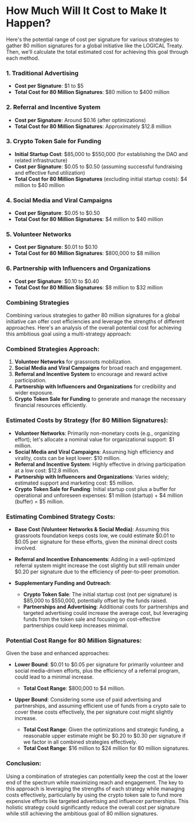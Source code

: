 # How Much Will It Cost to Make It Happen?

Here's the potential range of cost per signature for various strategies to gather 80 million signatures for a global initiative like the LOGICAL Treaty. Then, we'll calculate the total estimated cost for achieving this goal through each method.

### 1. Traditional Advertising

- **Cost per Signature**: $1 to $5
- **Total Cost for 80 Million Signatures**: $80 million to $400 million

### 2. Referral and Incentive System

- **Cost per Signature**: Around $0.16 (after optimizations)
- **Total Cost for 80 Million Signatures**: Approximately $12.8 million

### 3. Crypto Token Sale for Funding

- **Initial Startup Cost**: $85,000 to $550,000 (for establishing the DAO and related infrastructure)
- **Cost per Signature**: $0.05 to $0.50 (assuming successful fundraising and effective fund utilization)
- **Total Cost for 80 Million Signatures** (excluding initial startup costs): $4 million to $40 million

### 4. Social Media and Viral Campaigns

- **Cost per Signature**: $0.05 to $0.50
- **Total Cost for 80 Million Signatures**: $4 million to $40 million

### 5. Volunteer Networks

- **Cost per Signature**: $0.01 to $0.10
- **Total Cost for 80 Million Signatures**: $800,000 to $8 million

### 6. Partnership with Influencers and Organizations

- **Cost per Signature**: $0.10 to $0.40
- **Total Cost for 80 Million Signatures**: $8 million to $32 million

### Combining Strategies

Combining various strategies to gather 80 million signatures for a global initiative can offer cost efficiencies and leverage the strengths of different approaches. Here's an analysis of the overall potential cost for achieving this ambitious goal using a multi-strategy approach:

### Combined Strategies Approach:

1. **Volunteer Networks** for grassroots mobilization.
2. **Social Media and Viral Campaigns** for broad reach and engagement.
3. **Referral and Incentive System** to encourage and reward active participation.
4. **Partnership with Influencers and Organizations** for credibility and wider exposure.
5. **Crypto Token Sale for Funding** to generate and manage the necessary financial resources efficiently.

### Estimated Costs by Strategy (for 80 Million Signatures):

- **Volunteer Networks**: Primarily non-monetary costs (e.g., organizing effort); let's allocate a nominal value for organizational support: $1 million.
- **Social Media and Viral Campaigns**: Assuming high efficiency and virality, costs can be kept lower: $10 million.
- **Referral and Incentive System**: Highly effective in driving participation at a low cost: $12.8 million.
- **Partnership with Influencers and Organizations**: Varies widely; estimated support and marketing cost: $5 million.
- **Crypto Token Sale for Funding**: Initial startup cost plus a buffer for operational and unforeseen expenses: $1 million (startup) + $4 million (buffer) = $5 million.

### Estimating Combined Strategy Costs:

- **Base Cost (Volunteer Networks & Social Media)**: Assuming this grassroots foundation keeps costs low, we could estimate $0.01 to $0.05 per signature for these efforts, given the minimal direct costs involved.

- **Referral and Incentive Enhancements**: Adding in a well-optimized referral system might increase the cost slightly but still remain under $0.20 per signature due to the efficiency of peer-to-peer promotion.

- **Supplementary Funding and Outreach**:
  - **Crypto Token Sale**: The initial startup cost (not per signature) is $85,000 to $550,000, potentially offset by the funds raised.
  - **Partnerships and Advertising**: Additional costs for partnerships and targeted advertising could increase the average cost, but leveraging funds from the token sale and focusing on cost-effective partnerships could keep increases minimal.

### Potential Cost Range for 80 Million Signatures:

Given the base and enhanced approaches:

- **Lower Bound**: $0.01 to $0.05 per signature for primarily volunteer and social media-driven efforts, plus the efficiency of a referral program, could lead to a minimal increase.
  - **Total Cost Range**: $800,000 to $4 million.

- **Upper Bound**: Considering some use of paid advertising and partnerships, and assuming efficient use of funds from a crypto sale to cover these costs effectively, the per signature cost might slightly increase.
  - **Total Cost Range**: Given the optimizations and strategic funding, a reasonable upper estimate might be $0.20 to $0.30 per signature if we factor in all combined strategies effectively.
  - **Total Cost Range**: $16 million to $24 million for 80 million signatures.

### Conclusion:

Using a combination of strategies can potentially keep the cost at the lower end of the spectrum while maximizing reach and engagement. The key to this approach is leveraging the strengths of each strategy while managing costs effectively, particularly by using the crypto token sale to fund more expensive efforts like targeted advertising and influencer partnerships. This holistic strategy could significantly reduce the overall cost per signature while still achieving the ambitious goal of 80 million signatures.
